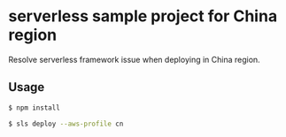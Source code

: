 # serverless sample project for China region
Resolve serverless framework issue when deploying in China region.

## Usage
```bash
$ npm install

$ sls deploy --aws-profile cn
```
